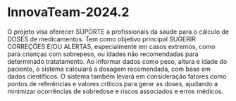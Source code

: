 # InnovaTeam-2024.2
O projeto visa oferecer SUPORTE a profissionais da saúde para o cálculo de DOSES de medicamentos. Tem como objetivo principal SUGERIR CORREÇÕES E/OU ALERTAS, especialmente em casos extremos, como para crianças com sobrepeso, ou idades não recomendadas para determinado tratatamento. Ao informar dados como peso, altura e idade do paciente, o sistema calculará a dosagem recomendada, com base em dados científicos. O sistema também levará em consideração fatores como pontos de referências e valores críticos para gerar as doses, ajudando a minimizar ocorrências de sobredose e riscos associados e erros médicos. 
